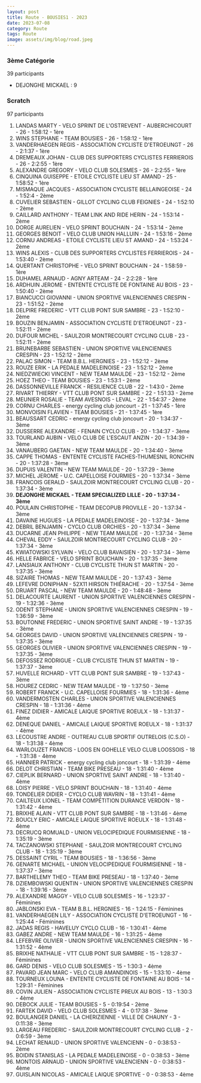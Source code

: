 ```yaml
---
layout: post
title: Route - BOUSIES1 - 2023
date: 2023-07-08
category: Route
tags: Route
image: assets/img/blog/road.jpeg
---
```


### 3ème Catégorie
39 participants
- DEJONGHE MICKAEL : 9

### Scratch
97 participants
1. LANDAS MARTY - VELO SPRINT DE L'OSTREVENT - AUBERCHICOURT - 26 - 1:58:12 - 1ère
2. WINS STEPHANE - TEAM BOUSIES - 26 - 1:58:12 - 1ère
3. VANDERHAEGEN REGIS - ASSOCIATION CYCLISTE D'ETROEUNGT - 26 - 2:1:37 - 1ère
4. DREMEAUX JOHAN - CLUB DES SUPPORTERS CYCLISTES FERRIEROIS - 26 - 2:2:55 - 1ère
5. ALEXANDRE GREGORY - VELO CLUB SOLESMES - 26 - 2:2:55 - 1ère
6. CINQUINA GUISEPPE - ETOILE CYCLISTE LIEU ST AMAND - 25 - 1:58:52 - 1ère
7. MISMAQUE JACQUES - ASSOCIATION CYCLISTE BELLAINGEOISE - 24 - 1:52:4 - 2ème
8. CUVELIER SEBASTIEN - GILLOT CYCLING CLUB FEIGNIES - 24 - 1:52:10 - 2ème
9. CAILLARD ANTHONY - TEAM LINK AND RIDE HERIN - 24 - 1:53:14 - 2ème
10. DORGE AURELIEN - VELO SPRINT BOUCHAIN - 24 - 1:53:14 - 2ème
11. GEORGES BENOIT - VELO CLUB UNION HALLUIN - 24 - 1:53:16 - 2ème
12. CORNU ANDREAS - ETOILE CYCLISTE LIEU ST AMAND - 24 - 1:53:24 - 2ème
13. WINS ALEXIS - CLUB DES SUPPORTERS CYCLISTES FERRIEROIS - 24 - 1:53:40 - 2ème
14. QUERTANT CHRISTOPHE - VELO SPRINT BOUCHAIN - 24 - 1:58:59 - 1ère
15. DUHAMEL ARNAUD - AGNY ARTEAM - 24 - 2:2:28 - 1ère
16. ARDHUIN JEROME - ENTENTE CYCLISTE DE FONTAINE AU BOIS - 23 - 1:50:40 - 2ème
17. BIANCUCCI GIOVANNI - UNION SPORTIVE VALENCIENNES CRESPIN - 23 - 1:51:52 - 2ème
18. DELPIRE FREDERIC - VTT  CLUB PONT SUR SAMBRE - 23 - 1:52:10 - 2ème
19. BOUZIN BENJAMIN - ASSOCIATION CYCLISTE D'ETROEUNGT - 23 - 1:52:11 - 2ème
20. DUFOUR MICHEL - SAULZOIR MONTRECOURT CYCLING CLUB - 23 - 1:52:11 - 2ème
21. BRUNEBARBE SEBASTIEN - UNION SPORTIVE VALENCIENNES CRESPIN - 23 - 1:52:12 - 2ème
22. PALAC SIMON - TEAM B.B.L. HERGNIES - 23 - 1:52:12 - 2ème
23. ROUZE ERIK - LA PEDALE MADELEINOISE - 23 - 1:52:12 - 2ème
24. NIEDZWIECKI VINCENT - NEW TEAM MAULDE - 23 - 1:52:12 - 2ème
25. HOEZ THEO - TEAM BOUSIES - 23 - 1:53:1 - 2ème
26. DASSONNEVILLE FRANCK - RESILIENCE CLUB - 22 - 1:43:0 - 2ème
27. RIVART THIERRY - VTT  CLUB PONT SUR SAMBRE - 22 - 1:51:33 - 2ème
28. MEUNIER ROSALIE - TEAM AVESNOIS - LEVAL - 22 - 1:54:37 - 2ème
29. CORNU CHARLES - energy cycling club joncourt - 21 - 1:37:45 - 1ère
30. MONVOISIN FLAVIEN - TEAM BOUSIES - 21 - 1:37:45 - 1ère
31. BEAUSSART CEDRIC - energy cycling club joncourt - 20 - 1:34:37 - 3ème
32. DUSSERRE ALEXANDRE - FENAIN CYCLO CLUB - 20 - 1:34:37 - 3ème
33. TOURLAND AUBIN - VELO CLUB DE L'ESCAUT ANZIN - 20 - 1:34:39 - 3ème
34. VANAUBERG GAETAN - NEW TEAM MAULDE - 20 - 1:34:40 - 3ème
35. CAPPE THOMAS - ENTENTE CYCLISTE FACHES-THUMESNIL RONCHIN - 20 - 1:37:28 - 3ème
36. DUPUIS VALENTIN - NEW TEAM MAULDE - 20 - 1:37:29 - 3ème
37. MICHEL JEROME - U.C. CAPELLOISE FOURMIES - 20 - 1:37:34 - 3ème
38. FRANCOIS GERALD - SAULZOIR MONTRECOURT CYCLING CLUB - 20 - 1:37:34 - 3ème
39. **DEJONGHE MICKAEL - TEAM SPECIALIZED LILLE - 20 - 1:37:34 - 3ème**
40. POULAIN CHRISTOPHE - TEAM DECOPUB PROVILLE - 20 - 1:37:34 - 3ème
41. DAVAINE HUGUES - LA PEDALE MADELEINOISE - 20 - 1:37:34 - 3ème
42. DEBRIL BENJAMIN - CYCLO CLUB ORCHIES - 20 - 1:37:34 - 3ème
43. DUCARNE JEAN PHILIPPE - NEW TEAM MAULDE - 20 - 1:37:34 - 3ème
44. CHEVAL EDDY - SAULZOIR MONTRECOURT CYCLING CLUB - 20 - 1:37:34 - 3ème
45. KWIATOWSKI SYLVAIN - VELO CLUB BAVAISIEN - 20 - 1:37:34 - 3ème
46. HELLE FABRICE - VELO SPRINT BOUCHAIN - 20 - 1:37:35 - 3ème
47. LANSIAUX ANTHONY - CLUB CYCLISTE THUN ST MARTIN - 20 - 1:37:35 - 3ème
48. SIZAIRE THOMAS - NEW TEAM MAULDE - 20 - 1:37:43 - 3ème
49. LEFEVRE DONIPHAN - 52X11 HIRSON THIÉRACHE - 20 - 1:37:54 - 3ème
50. DRUART PASCAL - NEW TEAM MAULDE - 20 - 1:48:48 - 3ème
51. DELACOURTE LAURENT - UNION SPORTIVE VALENCIENNES CRESPIN - 19 - 1:32:36 - 3ème
52. ODENT STEPHANE - UNION SPORTIVE VALENCIENNES CRESPIN - 19 - 1:36:59 - 3ème
53. BOUTONNE FREDERIC - UNION SPORTIVE SAINT ANDRE - 19 - 1:37:35 - 3ème
54. GEORGES DAVID - UNION SPORTIVE VALENCIENNES CRESPIN - 19 - 1:37:35 - 3ème
55. GEORGES OLIVIER - UNION SPORTIVE VALENCIENNES CRESPIN - 19 - 1:37:35 - 3ème
56. DEFOSSEZ RODRIGUE - CLUB CYCLISTE THUN ST MARTIN - 19 - 1:37:37 - 3ème
57. HUVELLE RICHARD - VTT  CLUB PONT SUR SAMBRE - 19 - 1:37:43 - 3ème
58. HOUREZ CEDRIC - NEW TEAM MAULDE - 19 - 1:37:50 - 3ème
59. ROBERT FRANCK - U.C. CAPELLOISE FOURMIES - 18 - 1:31:36 - 4ème
60. VANDERMOSTEN CHARLES - UNION SPORTIVE VALENCIENNES CRESPIN - 18 - 1:31:36 - 4ème
61. FINEZ DIDIER - AMICALE LAIQUE SPORTIVE  ROEULX - 18 - 1:31:37 - 4ème
62. DENEQUE DANIEL - AMICALE LAIQUE SPORTIVE  ROEULX - 18 - 1:31:37 - 4ème
63. LECOUSTRE ANDRE - OUTREAU CLUB SPORTIF OUTRELOIS (C.S.O) - 18 - 1:31:38 - 4ème
64. WARLOUZET FRANCIS - LOOS EN GOHELLE VELO CLUB LOOSSOIS - 18 - 1:31:38 - 4ème
65. HANNIER PATRICK - energy cycling club joncourt - 18 - 1:31:39 - 4ème
66. DELOT CHRISTIAN - TEAM BIKE PRESEAU - 18 - 1:31:40 - 4ème
67. CIEPLIK BERNARD - UNION SPORTIVE SAINT ANDRE - 18 - 1:31:40 - 4ème
68. LOISY PIERRE - VELO SPRINT BOUCHAIN - 18 - 1:31:40 - 4ème
69. TONDELIER DIDIER - CYCLO CLUB WAVRIN - 18 - 1:31:41 - 4ème
70. CAILTEUX LIONEL - TEAM COMPÉTITION DURANCE VERDON - 18 - 1:31:42 - 4ème
71. BRIXHE ALAIN - VTT  CLUB PONT SUR SAMBRE - 18 - 1:31:46 - 4ème
72. BOUCLY ERIC - AMICALE LAIQUE SPORTIVE  ROEULX - 18 - 1:31:48 - 4ème
73. DECRUCQ ROMUALD - UNION VELOCIPEDIQUE FOURMISIENNE - 18 - 1:35:19 - 3ème
74. TACZANOWSKI STEPHANE - SAULZOIR MONTRECOURT CYCLING CLUB - 18 - 1:35:19 - 3ème
75. DESSAINT CYRIL - TEAM BOUSIES - 18 - 1:36:56 - 3ème
76. GENARTE MICHAEL - UNION VELOCIPEDIQUE FOURMISIENNE - 18 - 1:37:37 - 3ème
77. BARTHELEMY THEO - TEAM BIKE PRESEAU - 18 - 1:37:40 - 3ème
78. DZIEMBOWSKI QUENTIN - UNION SPORTIVE VALENCIENNES CRESPIN - 18 - 1:39:16 - 3ème
79. ALEXANDRE MAGGY - VELO CLUB SOLESMES - 16 - 1:23:37 - Féminines
80. JABLONSKI EVA - TEAM B.B.L. HERGNIES - 16 - 1:24:15 - Féminines
81. VANDERHAEGEN LILY - ASSOCIATION CYCLISTE D'ETROEUNGT - 16 - 1:25:44 - Féminines
82. JADAS REGIS - HAVELUY CYCLO CLUB - 16 - 1:30:41 - 4ème
83. GABEZ ANDRE - NEW TEAM MAULDE - 16 - 1:31:25 - 4ème
84. LEFEBVRE OLIVIER - UNION SPORTIVE VALENCIENNES CRESPIN - 16 - 1:31:52 - 4ème
85. BRIXHE NATHALIE - VTT  CLUB PONT SUR SAMBRE - 15 - 1:28:37 - Féminines
86. GARD DENIS - VELO CLUB SOLESMES - 15 - 1:30:3 - 4ème
87. PAVARD JEAN MARC - VELO CLUB AMANDINOIS - 15 - 1:33:10 - 4ème
88. TOURNEUX LOUNA - ENTENTE CYCLISTE DE FONTAINE AU BOIS - 14 - 1:29:31 - Féminines
89. COVIN JULIEN - ASSOCIATION CYCLISTE PREUX AU BOIS - 13 - 1:30:3 - 4ème
90. DEBOCK JULIE - TEAM BOUSIES - 5 - 0:19:54 - 2ème
91. FARTEK DAVID - VELO CLUB SOLESMES - 4 - 0:17:38 - 3ème
92. BOULANGER DANIEL - LA CHERIZIENNE - VILLE DE CHAUNY - 3 - 0:11:38 - 3ème
93. LARGEAU FREDERIC - SAULZOIR MONTRECOURT CYCLING CLUB - 2 - 0:6:59 - 3ème
94. LECHAT RENAUD - UNION SPORTIVE VALENCIENN - 0 - 0:38:53 - 2ème
95. BOIDIN STANISLAS - LA PEDALE MADELEINOISE - 0 - 0:38:53 - 3ème
96. MONTOIS ARNAUD - UNION SPORTIVE VALENCIENN - 0 - 0:38:53 - 4ème
97. GUISLAIN NICOLAS - AMICALE LAIQUE SPORTIVE - 0 - 0:38:53 - 4ème
